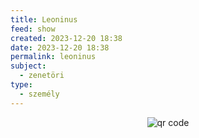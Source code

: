 ```yaml
---
title: Leoninus
feed: show
created: 2023-12-20 18:38
date: 2023-12-20 18:38
permalink: leoninus
subject:
  - zenetöri
type:
  - személy
---
```



<p style="text-align: center;"><img src="https://chart.googleapis.com/chart?cht=qr&chl=https://notes.andrasdenes.com/leoninus&chs=180x180&choe=UTF-8&chld=L|2" alt="qr code"></p>

